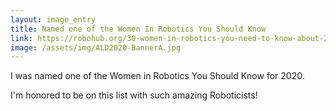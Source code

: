 ```yaml
---
layout: image_entry
title: Named one of the Women In Robotics You Should Know
link: https://robohub.org/30-women-in-robotics-you-need-to-know-about-2020/
image: /assets/img/ALD2020-BannerA.jpg
---
```

I was named one of the Women in Robotics You Should Know for 2020.

I'm honored to be on this list with such amazing Roboticists!
